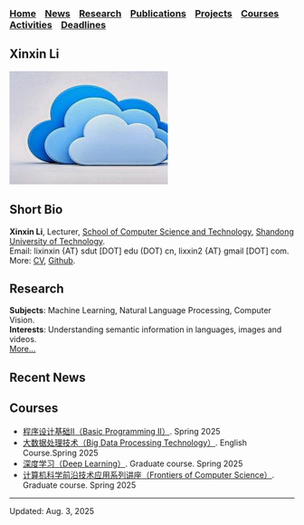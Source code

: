 ### [Home](index.html) &nbsp;&nbsp; [News](news.html) &nbsp;&nbsp; [Research](research.html) &nbsp;&nbsp; [Publications](publications.html) &nbsp;&nbsp; [Projects](projects.html) &nbsp;&nbsp; [Courses](courses.html) &nbsp;&nbsp; [Activities](activities.html) &nbsp;&nbsp; [Deadlines](deadlines.html)

## Xinxin Li

![](images/1.jpg)

## Short Bio

**Xinxin Li**, Lecturer, [School of Computer Science and Technology](https://jsjxy.sdut.edu.cn/), [Shandong University of Technology](https://www.sdut.edu.cn). <br/>
Email: lixinxin {AT} sdut [DOT] edu (DOT) cn, lixxin2 {AT} gmail [DOT] com. <br/>
More: [CV](CV.pdf), [Github](https://github.com/lixxin2).

## Research

**Subjects**: Machine Learning, Natural Language Processing, Computer Vision. <br/>
**Interests**: Understanding semantic information in languages, images and videos. <br/>
[More...](research.html)

## Recent News

## Courses

- [程序设计基础Ⅱ（Basic Programming Ⅱ）](course/2025Spring-BasicProgramming1-cn.html). Spring 2025
- [大数据处理技术（Big Data Processing Technology）](course/2025Spring-BigDataProcessingTechnology.html).  English Course.Spring 2025
- [深度学习（Deep Learning）](course/2025Spring-DeepLearning-cn.html). Graduate course. Spring 2025
- [计算机科学前沿技术应用系列讲座（Frontiers of Computer Science）](course/2025Spring-FrontiersofComputerScience-cn.html). Graduate course. Spring 2025

---

Updated: Aug. 3, 2025
